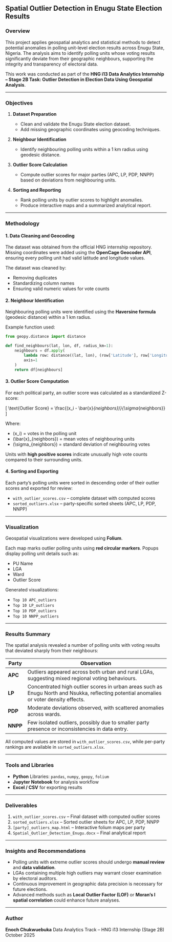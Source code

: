 ## Spatial Outlier Detection in Enugu State Election Results

### Overview

This project applies geospatial analytics and statistical methods to detect potential anomalies in polling unit-level election results across Enugu State, Nigeria.
The analysis aims to identify polling units whose voting results significantly deviate from their geographic neighbours, supporting the integrity and transparency of electoral data.

This work was conducted as part of the **HNG i13 Data Analytics Internship – Stage 2B Task: Outlier Detection in Election Data Using Geospatial Analysis**.

---

### Objectives

1. **Dataset Preparation**

   * Clean and validate the Enugu State election dataset.
   * Add missing geographic coordinates using geocoding techniques.

2. **Neighbour Identification**

   * Identify neighbouring polling units within a 1 km radius using geodesic distance.

3. **Outlier Score Calculation**

   * Compute outlier scores for major parties (APC, LP, PDP, NNPP) based on deviations from neighbouring units.

4. **Sorting and Reporting**

   * Rank polling units by outlier scores to highlight anomalies.
   * Produce interactive maps and a summarized analytical report.

---

### Methodology

#### 1. Data Cleaning and Geocoding

The dataset was obtained from the official HNG internship repository. Missing coordinates were added using the **OpenCage Geocoder API**, ensuring every polling unit had valid latitude and longitude values.

The dataset was cleaned by:

* Removing duplicates
* Standardizing column names
* Ensuring valid numeric values for vote counts

#### 2. Neighbour Identification

Neighbouring polling units were identified using the **Haversine formula** (geodesic distance) within a 1 km radius.

Example function used:

```python
from geopy.distance import distance

def find_neighbours(lat, lon, df, radius_km=1):
    neighbours = df.apply(
        lambda row: distance((lat, lon), (row['Latitude'], row['Longitude'])).km <= radius_km,
        axis=1
    )
    return df[neighbours]
```

#### 3. Outlier Score Computation

For each political party, an outlier score was calculated as a standardized Z-score:

[
\text{Outlier Score} = \frac{(x_i - \bar{x}*{neighbors})}{\sigma*{neighbors}}
]

Where:

* (x_i) = votes in the polling unit
* (\bar{x}_{neighbors}) = mean votes of neighbouring units
* (\sigma_{neighbors}) = standard deviation of neighbouring votes

Units with **high positive scores** indicate unusually high vote counts compared to their surrounding units.

#### 4. Sorting and Exporting

Each party’s polling units were sorted in descending order of their outlier scores and exported for review:

* `with_outlier_scores.csv` – complete dataset with computed scores
* `sorted_outliers.xlsx` – party-specific sorted sheets (APC, LP, PDP, NNPP)

---

### Visualization

Geospatial visualizations were developed using **Folium**.

Each map marks outlier polling units using **red circular markers**.
Popups display polling unit details such as:

* PU Name
* LGA
* Ward
* Outlier Score

Generated visualizations:

* `Top 10 APC_outliers`
* `Top 10 LP_outliers`
* `Top 10 PDP_outliers`
* `Top 10 NNPP_outliers`

---

### Results Summary

The spatial analysis revealed a number of polling units with voting results that deviated sharply from their neighbours:

| Party    | Observation                                                                                                                              |
| -------- | ---------------------------------------------------------------------------------------------------------------------------------------- |
| **APC**  | Outliers appeared across both urban and rural LGAs, suggesting mixed regional voting behaviours.                                         |
| **LP**   | Concentrated high outlier scores in urban areas such as Enugu North and Nsukka, reflecting potential anomalies or voter density effects. |
| **PDP**  | Moderate deviations observed, with scattered anomalies across wards.                                                                     |
| **NNPP** | Few isolated outliers, possibly due to smaller party presence or inconsistencies in data entry.                                          |

All computed values are stored in `with_outlier_scores.csv`, while per-party rankings are available in `sorted_outliers.xlsx`.

---

### Tools and Libraries

* **Python**
  Libraries: `pandas`, `numpy`, `geopy`, `folium`
* **Jupyter Notebook** for analysis workflow
* **Excel / CSV** for exporting results

---

### Deliverables

1. `with_outlier_scores.csv` – Final dataset with computed outlier scores
2. `sorted_outliers.xlsx` – Sorted outlier sheets for APC, LP, PDP, NNPP
3. `[party]_outliers_map.html` – Interactive folium maps per party
4. `Spatial_Outlier_Detection_Enugu.docx` – Final analytical report

---

### Insights and Recommendations

* Polling units with extreme outlier scores should undergo **manual review** and **data validation**.
* LGAs containing multiple high outliers may warrant closer examination by electoral auditors.
* Continuous improvement in geographic data precision is necessary for future elections.
* Advanced methods such as **Local Outlier Factor (LOF)** or **Moran’s I spatial correlation** could enhance future analyses.

---

### Author

**Enoch Chukwuebuka**
Data Analytics Track – HNG i13 Internship (Stage 2B)
October 2025
